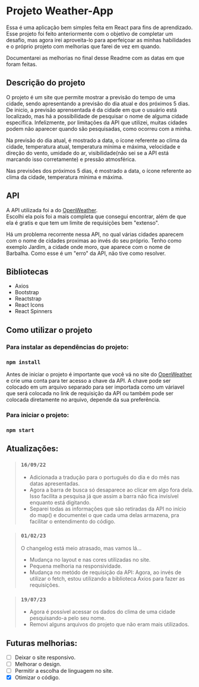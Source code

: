 # Projeto Weather-App

Essa é uma aplicação bem simples feita em React para fins de aprendizado. Esse projeto foi feito anteriormente com o objetivo de completar um desafio, mas agora irei aproveita-lo para aperfeiçoar as minhas habilidades e o próprio projeto com melhorias que farei de vez em quando. <br>

Documentarei as melhorias no final desse Readme com as datas em que foram feitas.

## Descrição do projeto

O projeto é um site que permite mostrar a previsão do tempo de uma cidade, sendo apresentando a previsão do dia atual e dos próximos 5 dias. De inicio, a previsão aprensentada é da cidade em que o usuário está localizado, mas há a possibilidade de pesquisar o nome de alguma cidade específica. Infelizmente, por limitações da API que utilizei, muitas cidades podem não aparecer quando são pesquisadas, como ocorreu com a minha.

Na previsão do dia atual, é mostrado a data, o ícone referente ao clima da cidade, temperatura atual, temperatura mínima e máxima, velocidade e direção do vento, umidade do ar, visibilidade(não sei se a API está marcando isso corretamente) e pressão atmosférica.

Nas previsões dos próximos 5 dias, é mostrado a data, o ícone referente ao clima da cidade, temperatura mínima e máxima.

## API

A API utilizada foi a do [OpenWeather](https://openweathermap.org/api). <br>
Escolhi ela pois foi a mais completa que consegui encontrar, além de que ela é gratis e que tem um limite de requisições bem "extenso".

Há um problema recorrente nessa API, no qual várias cidades aparecem com o nome de cidades proximas ao invés do seu próprio. Tenho como exemplo Jardim, a cidade onde moro, que aparece com o nome de Barbalha. Como esse é um "erro" da API, não tive como resolver.

## Bibliotecas

- Axios
- Bootstrap
- Reactstrap
- React Icons
- React Spinners

## Como utilizar o projeto

### Para instalar as dependências do projeto:

### `npm install`

Antes de iniciar o projeto é importante que você vá no site do [OpenWeather](https://openweathermap.org/api) e crie uma conta para ter acesso a chave da API. A chave pode ser colocado em um arquivo separado para ser importada como um váriavel que será colocada no link de requisição da API ou também pode ser colocada diretamente no arquivo, depende da sua preferência.

### Para iniciar o projeto:

### `npm start`

## Atualizações:

> ### `16/09/22`
>
> - Adicionada a tradução para o português do dia e do mês nas datas apresentadas.
> - Agora a barra de busca só desaparece ao clicar em algo fora dela. Isso facilita a pesquisa já que assim a barra não fica invisível enquanto está digitando.
> - Separei todas as informações que são retiradas da API no início do map() e documentei o que cada uma delas armazena, pra facilitar o entendimento do código.

> ### `01/02/23`
>
> O changelog está meio atrasado, mas vamos lá...
>
> - Mudança no layout e nas cores utilizadas no site. <br>
> - Pequena melhoria na responsividade.
> - Mudança no metódo de requisição da API: Agora, ao invés de utilizar o fetch, estou utilizando a biblioteca Axios para fazer as requisições.

> ### `19/07/23`
>
> - Agora é possível acessar os dados do clima de uma cidade pesquisando-a pelo seu nome.
> - Removi alguns arquivos do projeto que não eram mais utilizados.

## Futuras melhorias:

- [ ] Deixar o site responsivo.
- [ ] Melhorar o design.
- [ ] Permitir a escolha de linguagem no site.
- [x] Otimizar o código.

